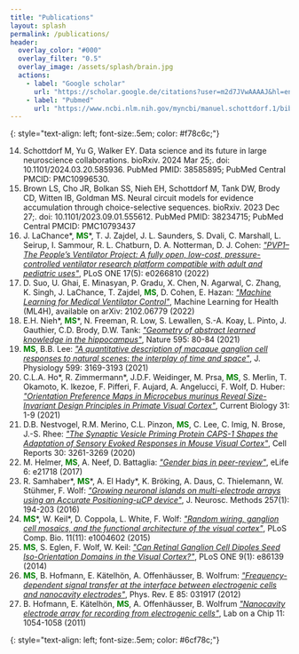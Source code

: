 ```yaml
---
title: "Publications"
layout: splash
permalink: /publications/
header:
  overlay_color: "#000"
  overlay_filter: "0.5"
  overlay_image: /assets/splash/brain.jpg
  actions:
    - label: "Google scholar"
      url: "https://scholar.google.de/citations?user=m2d7JVwAAAAJ&hl=en"
    - label: "Pubmed"
      url: "https://www.ncbi.nlm.nih.gov/myncbi/manuel.schottdorf.1/bibliography/public/"
---
```


{: style="text-align: left; font-size:.5em; color: #f78c6c;"}

14. Schottdorf M, Yu G, Walker EY. Data science and its future in large neuroscience collaborations. bioRxiv. 2024 Mar 25;. doi: 10.1101/2024.03.20.585936. PubMed PMID: 38585895; PubMed Central PMCID: PMC10996530. 
13. Brown LS, Cho JR, Bolkan SS, Nieh EH, Schottdorf M, Tank DW, Brody CD, Witten IB, Goldman MS. Neural circuit models for evidence accumulation through choice-selective sequences. bioRxiv. 2023 Dec 27;. doi: 10.1101/2023.09.01.555612. PubMed PMID: 38234715; PubMed Central PMCID: PMC10793437
12. J. LaChance\*, <span style="color:green">**MS**</span>\*, T. J. Zajdel, J. L. Saunders, S. Dvali, C. Marshall, L. Seirup, I. Sammour, R. L. Chatburn, D. A. Notterman, D. J. Cohen: [*"PVP1–The People’s Ventilator Project: A fully
open, low-cost, pressure-controlled ventilator research platform compatible with adult and pediatric uses"*](https://doi.org/10.1371/journal.pone.0266810), PLoS ONE 17(5): e0266810 (2022)
11. D. Suo, U. Ghai, E. Minasyan, P. Gradu, X. Chen, N. Agarwal, C. Zhang, K. Singh, J. LaChance, T. Zajdel, <span style="color:green">**MS**</span>, D. Cohen, E. Hazan: [*"Machine Learning for Medical Ventilator Control"*](https://arxiv.org/abs/2102.06779), Machine Learning for Health (ML4H), available on arXiv: 2102.06779 (2022)
10. E.H. Nieh\*, <span style="color:green">**MS**</span>\*, N. Freeman, R. Low, S. Lewallen, S.-A. Koay, L. Pinto, J. Gauthier, C.D. Brody, D.W. Tank: [*"Geometry of abstract learned knowledge in the hippocampus"*](https://www.nature.com/articles/s41586-021-03652-7), Nature 595: 80-84 (2021)
9. <span style="color:green">**MS**</span>, B.B. Lee: [*"A quantitative description of macaque ganglion cell responses to natural scenes: the interplay of time and space"*](https://physoc.onlinelibrary.wiley.com/doi/abs/10.1113/JP281200), J. Physiology 599: 3169-3193 (2021)
8. C.L.A. Ho\*, R. Zimmermann\*, J.D.F. Weidinger, M. Prsa, <span style="color:green">**MS**</span>, S. Merlin, T. Okamoto, K. Ikezoe, F. Pifferi, F. Aujard, A. Angelucci, F. Wolf, D. Huber: [*"Orientation Preference Maps in Microcebus murinus Reveal Size-Invariant Design Principles in Primate Visual Cortex"*](https://www.sciencedirect.com/science/article/pii/S0960982220317383), Current Biology 31: 1-9 (2021)
7. D.B. Nestvogel, R.M. Merino, C.L. Pinzon, <span style="color:green">**MS**</span>, C. Lee, C. Imig, N. Brose, J.-S. Rhee: [*"The Synaptic Vesicle Priming Protein CAPS-1 Shapes the Adaptation of Sensory Evoked Responses in Mouse Visual Cortex"*](https://www.sciencedirect.com/science/article/pii/S2211124720302060), Cell Reports 30: 3261-3269 (2020)
6. M. Helmer, <span style="color:green">**MS**</span>, A. Neef, D. Battaglia: [*"Gender bias in peer-review"*](https://elifesciences.org/articles/21718), eLife 6: e21718 (2017)
5. R. Samhaber\*, <span style="color:green">**MS**</span>\*, A. El Hady\*, K. Bröking, A. Daus, C. Thielemann, W. Stühmer, F. Wolf: [*"Growing neuronal islands on multi-electrode arrays using an Accurate Positioning-µCP device"*](https://www.sciencedirect.com/science/article/abs/pii/S0165027015003556), J. Neurosc. Methods 257(1): 194-203 (2016)
4. <span style="color:green">**MS**</span>\*, W. Keil\*, D. Coppola, L. White, F. Wolf: [*"Random wiring, ganglion cell mosaics, and the functional architecture of the visual cortex"*](https://journals.plos.org/ploscompbiol/article?id=10.1371/journal.pcbi.1004602), PLoS Comp. Bio. 11(11): e1004602 (2015)
3. <span style="color:green">**MS**</span>, S. Eglen, F. Wolf, W. Keil: [*"Can Retinal Ganglion Cell Dipoles Seed Iso-Orientation Domains in the Visual Cortex?"*](https://journals.plos.org/plosone/article?id=10.1371/journal.pone.0086139), PLoS ONE 9(1): e86139 (2014)
2. <span style="color:green">**MS**</span>, B. Hofmann, E. Kätelhön, A. Offenhäusser, B. Wolfrum: [*"Frequency-dependent signal transfer at the interface between electrogenic cells and nanocavity electrodes"*](https://journals.aps.org/pre/abstract/10.1103/PhysRevE.85.031917), Phys. Rev. E 85: 031917 (2012)
1. B. Hofmann, E. Kätelhön, <span style="color:green">**MS**</span>, A. Offenhäusser, B. Wolfrum [*"Nanocavity electrode array for recording from electrogenic cells"*](https://pubs.rsc.org/en/content/articlelanding/2011/lc/c0lc00582g/unauth#!divAbstract), Lab on a Chip 11: 1054-1058 (2011)

{: style="text-align: left; font-size:.5em; color: #6cf78c;"}
